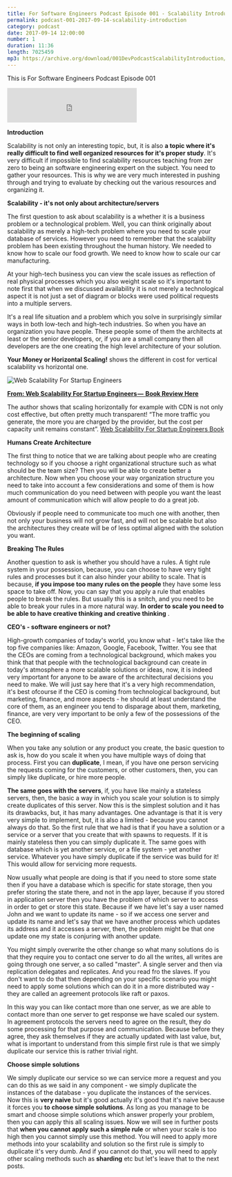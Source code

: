 ```yaml
---
title: For Software Engineers Podcast Episode 001 - Scalability Introduction
permalink: podcast-001-2017-09-14-scalability-introduction
category: podcast
date: 2017-09-14 12:00:00
number: 1
duration: 11:36
length: 7025459
mp3: https://archive.org/download/001DevPodcastScalabilityIntroduction/001-dev-podcast-Scalability-Introduction.mp3
---
```


This is For Software Engineers Podcast Episode 001

<iframe src="https://archive.org/download/001DevPodcastScalabilityIntroduction/001-dev-podcast-Scalability-Introduction.mp3" width="300" height="80" frameborder="0" webkitallowfullscreen="true" mozallowfullscreen="true" allowfullscreen></iframe>

**Introduction**

Scalability is not only an interesting topic, but, it is also **a topic where it's really difficult to find well organized resources for it's proper study**.  It's very difficult if impossible to find scalability resources teaching from zer zero to being an software engineering expert on the subject.  You need to gather your resources. This is why we are very much interested in pushing through and trying to evaluate by checking out the various resources and organizing it.
 
 **Scalability - it's not only about architecture/servers**
 
The first question to ask about scalability is a whether it is a business problem or a technological problem.  Well, you can think originally about scalability as merely a high-tech problem where you need to scale your database of services. However you need to remember that the scalability problem has been existing throughout the human history.  We needed to know how to scale our food growth.  We need to know how to scale our car manufacturing. 

At your high-tech business you can view the scale issues as reflection of real physical processes which you also weight scale so it's important to note first that when we discussed availability it is not merely a technological aspect it is not just a set of diagram or blocks were used political requests into a multiple servers. 

It's a real life situation and a problem which you solve in surprisingly similar ways in both low-tech and high-tech industries.  So when you have an organization you have people.  These people some of them the architects at least or the senior developers, or, if you are a small company then all developers are the one creating the high level architecture of your solution.  

**Your Money or Horizontal Scaling!**
shows the different in cost for vertical scalability vs horizontal one.

![Web Scalability For Startup Engineers](https://cdn-images-1.medium.com/max/1600/1*Q04Whj8FX5qNt7rjAHy95w.png)

**[From: Web Scalability For Startup Engineers — 
Book Review Here](https://techblog.planetizer.com/book-review-web-scalability-for-startup-engineers)**

The author shows that scaling horizontally for example with CDN is not only cost effective, but often pretty much transparent! “The more traffic you generate, the more you are charged by the provider, but the cost per capacity unit remains constant”. [Web Scalability For Startup Engineers Book](https://techblog.planetizer.com/book-review-web-scalability-for-startup-engineers)

**Humans Create Architecture**

The first thing to notice that we are talking about people who are creating technology so if you choose a right organizational structure such as what should be the team size? Then you will be able to create better a architecture.  Now when you choose your way organization structure you need to take into account a few considerations and some of them is how much communication do you need between with people you want the least amount of communication which will allow people to do a great job.
 
 Obviously if people need to communicate too much one with another, then not only your business will not grow fast, and will not be scalable but also the architectures they create will be of less optimal aligned with the solution you want. 
 
**Breaking The Rules** 
 
Another question to ask is whether you should have a rules.  A tight rule system in your possession, because, you can choose to have very tight rules and processes but it can also hinder your ability to scale. That is because, **if you impose too many rules on the people** they have some less space to take off.  Now, you can say that you apply a rule that enables people to break the rules.  But usually this is a snitch, and you need to be able to break your rules in a more natural way.  **In order to scale you need to be able to have creative thinking and creative thinking** .  
 
**CEO's - software engineers or not?**
 
 High-growth companies of today's world, you know what - let's take like the top five companies like: Amazon, Google, Facebook, Twitter.  You see that the CEOs are coming from a technological background, which makes you think that that people with the technological background can create in today's atmosphere a more scalable solutions or ideas, now, it is indeed very important for anyone to be aware of the architectural decisions you need to make.  We will just say here that it's a very high recommendation, it's best ofcourse if the CEO is coming from technological background, but marketing, finance, and more aspects - he should at least understand the core of them, as an engineer you tend to disparage about them, marketing, finance, are very very important to be only a few of the possessions of the CEO.  
 
**The beginning of scaling**
 
When you take any solution or any product you create, the basic question to ask is, how do you scale it when you have multiple ways of doing that process. First you can **duplicate**, I mean, if you have one person servicing the requests coming for the customers, or other customers, then, you can simply like duplicate, or hire more people.  

**The same goes with the servers**, if, you have like mainly a stateless servers, then, the basic a way in which you scale your solution is to simply create duplicates of this server.  Now this is the simplest solution and it has its drawbacks, but, it has many advantages.  One advantage is that it is very very simple to implement, but, it is also a limited - because you cannot always do that.  So the first rule that we had is that if you have a solution or a service or a server that you create that with spawns to requests. If it is mainly stateless then you can simply duplicate it.  The same goes with database which is yet another service, or a file system - yet another service. Whatever you have simply duplicate if the service was build for it! This would allow for servicing more requests.  

Now usually what people are doing is that if you need to store some state then if you have a database which is specific for state storage, then you prefer storing the state there, and not in the app layer, because if you stored in application server then you have the problem of which server to access in order to get or store this state.  Because if we have let's say a user named John and we want to update its name - so if we access one server and update its name and let's say that we have another process which updates its address and it accesses a server, then, the problem might be that one update one my state is conjuring with another update. 

You might simply overwrite the other change so what many solutions do is that they require you to contact one server to do all the writes, all writes are going through one server, a so called "master".  A single server and then via replication delegates and replicates.  And you read fro the slaves.  If you don't want to do that then depending on your specific scenario you might need to apply some solutions which can do it in a more distributed way - they are  called an agreement protocols like raft or paxos.  

In this way you can like contact more than one server, as we are able to contact more than one server to get response we have scaled our system.  In agreement protocols the servers need to agree on the result, they do some processing for that purpose and communication.  Because before they agree, they ask themselves if they are actually updated with last value, but, what is important to understand from this simple first rule is that we simply duplicate our service this is rather trivial right.  

**Choose simple solutions**

We simply duplicate our service so we can service more a request and you can do this as we said in any component - we simply duplicate the instances of the database - you duplicate the instances of the services.  Now this is **very naive** but it's good actually it's good that it's naive because it forces you **to choose simple solutions**. As long as you manage to be smart and choose simple solutions which answer properly your problem, then you can apply this all scaling issues.  Now we will see in further posts that **when you cannot apply such a simple rule** or when your scale is too high then you cannot simply use this method.  You will need to apply more methods into your scalability and solution so the first rule is simply to duplicate it's very dumb.  And if you cannot do that, you will need to apply other scaling methods such as **sharding** etc but let's leave that to the next posts.